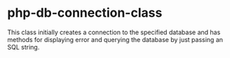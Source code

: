 # php-db-connection-class
This class initially creates a connection to the specified database and has methods for displaying error and querying the database by just passing an SQL string.
